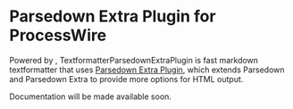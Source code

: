 # Parsedown Extra Plugin for ProcessWire

Powered by , TextformatterParsedownExtraPlugin is fast markdown textformatter that uses [Parsedown Extra Plugin](https://github.com/tovic/parsedown-extra-plugin), which extends Parsedown and Parsedown Extra to provide more options for HTML output.

Documentation will be made available soon.